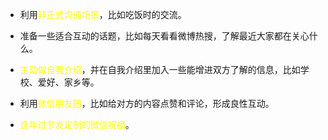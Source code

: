 * 利用<font color="#ffff00">非正式沟通场景</font>，比如吃饭时的交流。

* 准备一些适合互动的话题，比如每天看看微博热搜，了解最近大家都在关心什么。

* <font color="#ffff00">主动做自我介绍</font>，并在自我介绍里加入一些能增进双方了解的信息，比如学校、爱好、家乡等。

* 利用<font color="#ffff00">微信朋友圈</font>，比如给对方的内容点赞和评论，形成良性互动。

* <font color="#ffff00">逢年过节发定制的微信祝福</font>。


